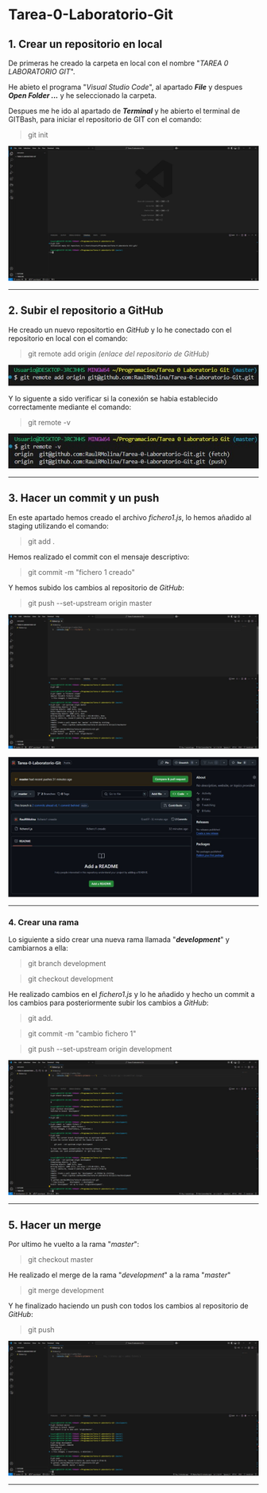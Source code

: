 # Tarea-0-Laboratorio-Git
## 1. **Crear un repositorio en local**

De primeras he creado la carpeta en local con el nombre "*TAREA 0 LABORATORIO GIT*".

He abieto el programa "*Visual Studio Code*", al apartado ***File*** y despues ***Open Folder ...*** y he seleccionado la carpeta.

Despues me he ido al apartado de ***Terminal*** y he abierto el terminal de GITBash, para iniciar el repositorio de GIT con el comando:

> git init

![alt text](<capturas/Captura 1.jpg>)

---

## 2. **Subir el repositorio a GitHub**

He creado un nuevo repositortio en *GitHub* y lo he conectado con el repositorio en local con el comando:

> git remote add origin *(enlace del repositorio de GitHub)*

![alt text](<capturas/captura 2a.jpg>)

Y lo siguente a sido verificar si la conexión se habia establecido correctamente mediante el comando:

>git remote -v

![alt text](<capturas/captura 2b.jpg>)

---

## 3. **Hacer un commit y un push**

En este apartado hemos creado el archivo *fichero1.js*, lo hemos añadido al staging utilizando el comando:

> git add .

Hemos realizado el commit con el mensaje descriptivo:

>git commit -m "fichero 1 creado"

Y hemos subido los cambios al repositorio de *GitHub*:

>git push --set-upstream origin master

![alt text](<capturas/captura 3.jpg>)

![alt text](<capturas/captura 3b.jpg>)

---

### 4. **Crear una rama**

Lo siguiente a sido crear una nueva rama llamada "***development***" y cambiarnos a ella:

> git branch development

> git checkout development

He realizado cambios en el *fichero1.js* y lo he añadido y hecho un commit a los cambios para posteriormente subir los cambios a *GitHub*:

> git add.

> git commit -m "cambio fichero 1"

> git push --set-upstream origin development

![alt text](capturas/Captura4.jpg)

---

## 5. **Hacer un merge**

Por ultimo he vuelto a la rama "*master*":

> git checkout master

He realizado el merge de la rama "*development*" a la rama "*master*"

> git merge development

Y he finalizado haciendo un push con todos los cambios al repositorio de *GitHub*:

> git push

![alt text](capturas/Captura5.jpg)

---